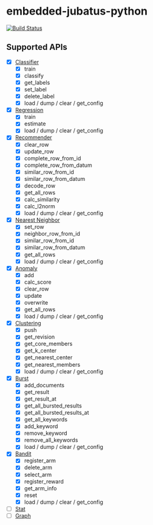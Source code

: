 # embedded-jubatus-python

[![Build Status](https://travis-ci.org/kazuki/embedded-jubatus-python.svg?branch=refactoring)](https://travis-ci.org/kazuki/embedded-jubatus-python)

## Supported APIs

- [X] [Classifier](http://jubat.us/ja/api_classifier.html)
  - [X] train
  - [X] classify
  - [X] get_labels
  - [X] set_label
  - [X] delete_label
  - [X] load / dump / clear / get_config
- [X] [Regression](http://jubat.us/ja/api_regression.html)
  - [X] train
  - [X] estimate
  - [X] load / dump / clear / get_config
- [X] [Recommender](http://jubat.us/ja/api_recommender.html)
  - [X] clear_row
  - [X] update_row
  - [X] complete_row_from_id
  - [X] complete_row_from_datum
  - [X] similar_row_from_id
  - [X] similar_row_from_datum
  - [X] decode_row
  - [X] get_all_rows
  - [X] calc_similarity
  - [X] calc_l2norm
  - [X] load / dump / clear / get_config
- [X] [Nearest Neighbor](http://jubat.us/ja/api_nearest_neighbor.html)
  - [X] set_row
  - [X] neighbor_row_from_id
  - [X] similar_row_from_id
  - [X] similar_row_from_datum
  - [X] get_all_rows
  - [X] load / dump / clear / get_config
- [X] [Anomaly](http://jubat.us/ja/api_anomaly.html)
  - [X] add
  - [X] calc_score
  - [X] clear_row
  - [X] update
  - [X] overwrite
  - [X] get_all_rows
  - [X] load / dump / clear / get_config
- [X] [Clustering](http://jubat.us/ja/api_clustering.html)
  - [X] push
  - [X] get_revision
  - [X] get_core_members
  - [X] get_k_center
  - [X] get_nearest_center
  - [X] get_nearest_members
  - [X] load / dump / clear / get_config
- [X] [Burst](http://jubat.us/ja/api_burst.html)
  - [X] add_documents
  - [X] get_result
  - [X] get_result_at
  - [X] get_all_bursted_results
  - [X] get_all_bursted_results_at
  - [X] get_all_keywords
  - [X] add_keyword
  - [X] remove_keyword
  - [X] remove_all_keywords
  - [X] load / dump / clear / get_config
- [X] [Bandit](http://jubat.us/ja/api_bandit.html)
  - [X] register_arm
  - [X] delete_arm
  - [X] select_arm
  - [X] register_reward
  - [X] get_arm_info
  - [X] reset
  - [X] load / dump / clear / get_config
- [ ] [Stat](http://jubat.us/ja/api_stat.html)
- [ ] [Graph](http://jubat.us/ja/api_graph.html)
